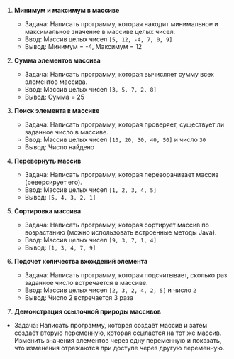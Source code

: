 1. **Минимум и максимум в массиве**
    - Задача: Написать программу, которая находит минимальное и максимальное значение в массиве целых чисел.
    - Ввод: Массив целых чисел `[5, 12, -4, 7, 0, 9]`
    - Вывод: Минимум = -4, Максимум = 12

2. **Сумма элементов массива**
    - Задача: Написать программу, которая вычисляет сумму всех элементов массива.
    - Ввод: Массив целых чисел `[3, 5, 7, 2, 8]`
    - Вывод: Сумма = 25

3. **Поиск элемента в массиве**
    - Задача: Написать программу, которая проверяет, существует ли заданное число в массиве.
    - Ввод: Массив целых чисел `[10, 20, 30, 40, 50]` и число `30`
    - Вывод: Число найдено

4. **Перевернуть массив**
    - Задача: Написать программу, которая переворачивает массив (реверсирует его).
    - Ввод: Массив целых чисел `[1, 2, 3, 4, 5]`
    - Вывод: `[5, 4, 3, 2, 1]`

5. **Сортировка массива**
    - Задача: Написать программу, которая сортирует массив по возрастанию (можно использовать встроенные методы Java).
    - Ввод: Массив целых чисел `[9, 3, 7, 1, 4]`
    - Вывод: `[1, 3, 4, 7, 9]`

6. **Подсчет количества вхождений элемента**
    - Задача: Написать программу, которая подсчитывает, сколько раз заданное число встречается в массиве.
    - Ввод: Массив целых чисел `[2, 3, 2, 4, 2, 5]` и число `2`
    - Вывод: Число 2 встречается 3 раза
   
7. **Демонстрация ссылочной природы массивов**
- Задача: Написать программу, которая создаёт массив и затем создаёт вторую переменную, которая ссылается на тот же массив. Изменить значения элементов через одну переменную и показать, что изменения отражаются при доступе через другую переменную.